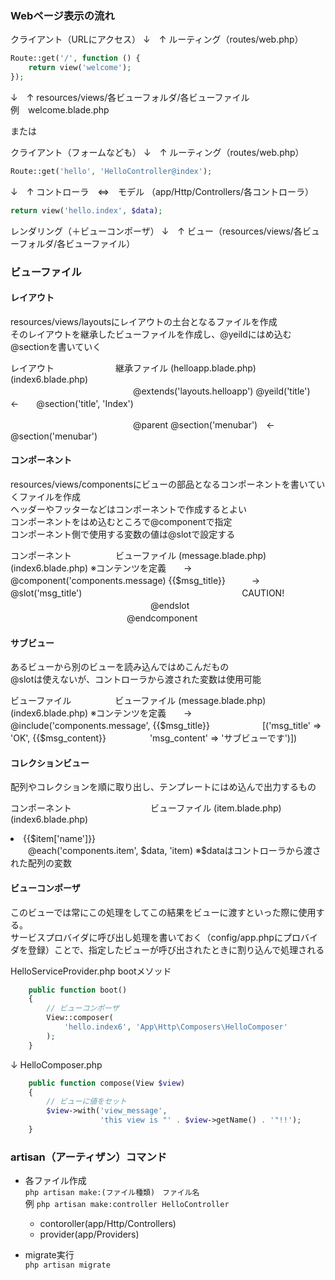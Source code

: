 ### Webページ表示の流れ
クライアント（URLにアクセス）
↓　↑
ルーティング（routes/web.php）
```php
Route::get('/', function () {
    return view('welcome');
});
```
↓　↑
resources/views/各ビューフォルダ/各ビューファイル  
例　welcome.blade.php

または

クライアント（フォームなども）
↓　↑
ルーティング（routes/web.php）
```php
Route::get('hello', 'HelloController@index');
```
↓　↑
コントローラ　⇔　モデル
（app/Http/Controllers/各コントローラ）
```php
return view('hello.index', $data);
```
レンダリング（＋ビューコンポーザ）
↓　↑
ビュー（resources/views/各ビューフォルダ/各ビューファイル）

### ビューファイル
#### レイアウト
resources/views/layoutsにレイアウトの土台となるファイルを作成  
そのレイアウトを継承したビューファイルを作成し、@yeildにはめ込む@sectionを書いていく

レイアウト　　　　　　　継承ファイル
(helloapp.blade.php)　(index6.blade.php)
　　　　　　　　　　　　　　@extends('layouts.helloapp')
@yeild('title')　　　←　　@section('title', 'Index')

　　　　　　　　　　　　　　@parent
@section('menubar')　←　　@section('menubar')

#### コンポーネント
resources/views/componentsにビューの部品となるコンポーネントを書いていくファイルを作成  
ヘッダーやフッターなどはコンポーネントで作成するとよい  
コンポーネントをはめ込むところで@componentで指定  
コンポーネント側で使用する変数の値は@slotで設定する

コンポーネント　　　　　ビューファイル
(message.blade.php)　　(index6.blade.php)
※コンテンツを定義　　→　　@component('components.message)
{{$msg_title}}　　　→　　　　　@slot('msg_title')
　　　　　　　　　　　　　　　　　　CAUTION!
　　　　　　　　　　　　　　　　@endslot
　　　　　　　　　　　　　 @endcomponent


#### サブビュー
あるビューから別のビューを読み込んではめこんだもの  
@slotは使えないが、コントローラから渡された変数は使用可能

ビューファイル　　　　　ビューファイル
(message.blade.php)　　(index6.blade.php)
※コンテンツを定義　　→　@include('components.message', 
{{$msg_title}}　　　　　　[('msg_title' => 'OK',
{{$msg_content}}　　　　　'msg_content' => 'サブビューです')])


#### コレクションビュー
配列やコレクションを順に取り出し、テンプレートにはめ込んで出力するもの  

コンポーネント　　　　　　　　　ビューファイル
(item.blade.php)　　　　　　　(index6.blade.php)
<li>{{$item['name']}}</li>　　@each('components.item', $data, 'item)
※$dataはコントローラから渡された配列の変数

#### ビューコンポーザ
このビューでは常にこの処理をしてこの結果をビューに渡すといった際に使用する。  
サービスプロバイダに呼び出し処理を書いておく（config/app.phpにプロバイダを登録）ことで、指定したビューが呼び出されたときに割り込んで処理される

HelloServiceProvider.php
bootメソッド
```php
    public function boot()
    {
        // ビューコンポーザ
        View::composer(
            'hello.index6', 'App\Http\Composers\HelloComposer'
        );
    }
```
↓
HelloComposer.php
```php
    public function compose(View $view)
    {
        // ビューに値をセット
        $view->with('view_message',
                    'this view is "' . $view->getName() . '"!!');
    }
```

### artisan（アーティザン）コマンド
- 各ファイル作成  
  `php artisan make:(ファイル種類)　ファイル名`  
  例 `php artisan make:controller HelloController`

  - contoroller(app/Http/Controllers)
  - provider(app/Providers)

- migrate実行  
  `php artisan migrate`